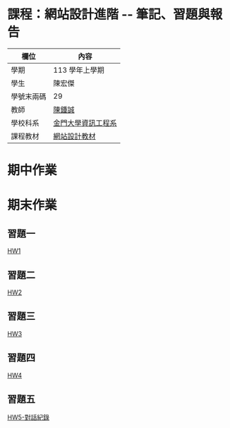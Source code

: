 # 課程：網站設計進階 -- 筆記、習題與報告

欄位 | 內容
-----|--------
學期 | 113 學年上學期
學生 |  陳宏傑
學號末兩碼 | 29
教師 | [陳鍾誠](https://www.nqu.edu.tw/educsie/index.php?act=blog&code=list&ids=4)
學校科系 | [金門大學資訊工程系](https://www.nqu.edu.tw/educsie/index.php)
課程教材 | [網站設計教材](https://github.com/ccc113a/_ws)
# 期中作業
# 期末作業
## 習題一  
[HW1](https://github.com/jerry92916/_ws/blob/master/HW1/oakMe.js)  
## 習題二  
[HW2](https://github.com/jerry92916/_ws/tree/master/HW2)
## 習題三  
[HW3](https://github.com/jerry92916/_ws/tree/master/HW3)  
## 習題四  
[HW4](https://github.com/jerry92916/_ws/tree/master/HW4)
## 習題五
[HW5-對話紀錄](https://chatgpt.com/c/67647fe0-270c-800f-8230-cd4f4a64197a?fbclid=IwZXh0bgNhZW0CMTAAAR13GP3krp-VA3Lsu9To5xf4o5SpgUnvMxKoyOl7ApVyxHIs4LN5fCIm1qI_aem_MxUDS5IWGGQg8rRE5nGSfQ)
